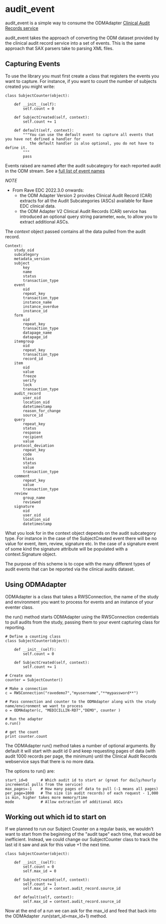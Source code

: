 # audit_event

audit_event is a simple way to consume the ODMAdapter 
[Clinical Audit Records service](https://learn.medidata.com/en-US/bundle/rave-web-services/page/odm_operational_data_model_adapter.html)

audit_event takes the approach of converting the ODM dataset provided by the clinical audit record service into a set of 
events. This is the same approach that SAX parsers take to parsing XML files.

## Capturing Events

To use the library you must first create a class that registers the events you want to capture. For instance,
if you want to count the number of subjects created you might write:

    class SubjectCounter(object):
    
        def __init__(self):
            self.count = 0
            
        def SubjectCreated(self, context):
            self.count += 1
            
        def default(self, context):
            """You can use the default event to capture all events that you have not defined a handler for
               the default handler is also optional, you do not have to define it.
            """
            pass
    
Events raised are named after the audit subcategory for each reported audit in the ODM stream. See a 
[full list of event names](https://learn.medidata.com/en-US/bundle/rave-web-services/page/included_audit_subcategories_in_rws.html)

*NOTE*
* From Rave EDC 2022.3.0 onwards: 
  * the ODM Adapter Version 2 provides Clinical Audit Record (CAR) extracts for all the Audit Subcategories (ASCs) available for Rave EDC clinical data. 
  * the ODM Adapter V2 Clinical Audit Records (CAR) service has introduced an optional query string parameter, `mode`, to allow you to extract additional ASCs. 

The _context_ object passed contains all the data pulled from the audit record. 

    Context:
        study_oid
        subcategory
        metadata_version
        subject
            key
            name
            status
            transaction_type          
        event
            oid
            repeat_key
            transaction_type
            instance_name
            instance_overdue
            instance_id
        form
            oid
            repeat_key
            transaction_type
            datapage_name
            datapage_id
        itemgroup
            oid
            repeat_key
            transaction_type
            record_id  
        item
            oid 
            value
            freeze
            verify
            lock
            transaction_type     
        audit_record
            user_oid
            location_oid
            datetimestamp
            reason_for_change
            source_id
        query
            repeat_key
            status
            response
            recipient
            value
        protocol_deviation
            repeat_key 
            code
            klass
            status 
            value
            transaction_type      
        comment
            repeat_key 
            value 
            transaction_type         
        review
            group_name
            reviewed
        signature
            oid 
            user_oid 
            location_oid 
            datetimestamp                 
        
What you look for in the context object depends on the audit subcategory type. For instance in the case of
the SubjectCreated event there will be no value for event, item, review, signature etc. In the case of a signature
event of some kind the signature attribute will be populated with a context.Signature object.

The purpose of this scheme is to cope with the many different types of audit events that can be reported via the
clinical audits dataset.

## Using ODMAdapter

ODMAdapter is a class that takes a RWSConnection, the name of the study and environment you want to process for 
events and an instance of your eventer class.

the run() method starts ODMAdapter using the RWSConnection credentials to pull audits from the study, passing them to
your event capturing class for reporting.


    # Define a counting class
    class SubjectCounter(object):
    
        def __init__(self):
            self.count = 0
            
        def SubjectCreated(self, context):
            self.count += 1
            
    # Create one
    counter = SubjectCounter()
    
    # Make a connection
    c = RWSConnection("ravedemo7","myusername","**mypassword**")
    
    # Pass connection and counter to the ODMAdapter along with the study name/environment we want to process
    o = ODMAdapter(c, "MEDICILLIN-RD7","DEMO", counter )
    
    # Run the adapter
    o.run()
    
    # get the count
    print counter.count
    
The ODMAdapter run() method takes a number of optional arguments. By default it will start with audit id 0 and keep
requesting pages of data (with audit 1000 records per page, the minimum) until the Clinical Audit Records webservice 
says that there is no more data. 

The options to run() are:

    start_id=0      # Which audit id to start ar (great for daily/hourly incremental pulls from the service)
    max_pages=-1    # How many pages of data to pull (-1 means all pages)
    per_page=1000   # The size (in audit records) of each request - 1,000 is min, higher takes more memory/time
    mode            # Allow extraction of additional ASCs
    
## Working out which id to start on
    
If we planned to run our Subject Counter on a regular basis, we wouldn't want to start from the beginning of the 
"audit tape" each time, that would be inefficient. Instead, we could change our SubjectCounter class to track the
last id it saw and ask for this value +1 the next time.

    class SubjectCounter(object):
    
        def __init__(self):
            self.count = 0
            self.max_id = 0
            
        def SubjectCreated(self, context):
            self.count += 1
            self.max_id = context.audit_record.source_id
            
        def default(self, context):
            self.max_id = context.audit_record.source_id
           
Now at the end of a run we can ask for the max_id and feed that back into the ODMAdapter .run(start_id=max_id+1) 
method.